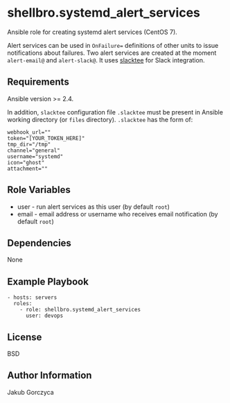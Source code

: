 shellbro.systemd_alert_services
===============================

Ansible role for creating systemd alert services (CentOS 7).

Alert services can be used in `OnFailure=` definitions of other units to issue
notifications about failures. Two alert services are created at the moment
`alert-email@` and `alert-slack@`. It uses
[slacktee](https://github.com/coursehero/slacktee) for Slack integration.


Requirements
------------

Ansible version >= 2.4.

In addition, `slacktee` configuration file `.slacktee` must be present in
Ansible working directory (or `files` directory). `.slacktee` has the form of:

```
webhook_url=""
token="[YOUR_TOKEN_HERE]"
tmp_dir="/tmp"
channel="general"
username="systemd"
icon="ghost"
attachment=""
```

Role Variables
--------------

* user - run alert services as this user (by default `root`)
* email - email address or username who receives email notification (by default
`root`)

Dependencies
------------

None

Example Playbook
----------------

    - hosts: servers
      roles:
        - role: shellbro.systemd_alert_services
          user: devops

License
-------

BSD

Author Information
------------------

Jakub Gorczyca
